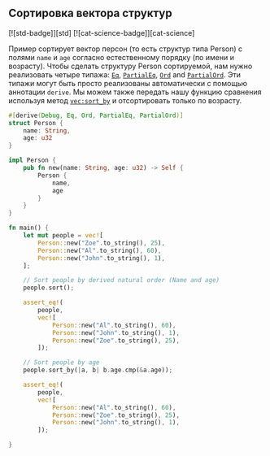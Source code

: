 ## Сортировка вектора структур

[![std-badge]][std] [![cat-science-badge]][cat-science]

Пример сортирует вектор персон (то есть структур типа Person) с полями `name` и `age` согласно естественному порядку (по имени и возрасту). Чтобы сделать структуру Person сортируемой, нам нужно реализовать четыре типажа: [`Eq`](https://doc.rust-lang.org/std/cmp/trait.Eq.html),
[`PartialEq`], [`Ord`] and [`PartialOrd`]. Эти типажи могут быть просто реализованы автоматически с помощью аннотации `derive`.
Мы можем также передать нашу функцию сравнения используя метод [`vec:sort_by`] и отсортировать только по возрасту.

```rust
#[derive(Debug, Eq, Ord, PartialEq, PartialOrd)]
struct Person {
    name: String,
    age: u32
}

impl Person {
    pub fn new(name: String, age: u32) -> Self {
        Person {
            name,
            age
        }
    }
}

fn main() {
    let mut people = vec![
        Person::new("Zoe".to_string(), 25),
        Person::new("Al".to_string(), 60),
        Person::new("John".to_string(), 1),
    ];

    // Sort people by derived natural order (Name and age)
    people.sort();

    assert_eq!(
        people,
        vec![
            Person::new("Al".to_string(), 60),
            Person::new("John".to_string(), 1),
            Person::new("Zoe".to_string(), 25),
        ]);

    // Sort people by age
    people.sort_by(|a, b| b.age.cmp(&a.age));

    assert_eq!(
        people,
        vec![
            Person::new("Al".to_string(), 60),
            Person::new("Zoe".to_string(), 25),
            Person::new("John".to_string(), 1),
        ]);

}
```


[`PartialEq`]: https://doc.rust-lang.org/std/cmp/trait.Eq.html 
[`Ord`]: https://doc.rust-lang.org/std/cmp/trait.PartialEq.html
[`PartialOrd`]: https://doc.rust-lang.org/std/cmp/trait.Ord.html
[`vec:sort_by`]: https://doc.rust-lang.org/std/cmp/trait.PartialOrd.html